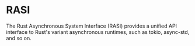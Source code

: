# RASI
The Rust Asynchronous System Interface (RASI) provides a unified API interface to Rust's variant asynchronous runtimes, such as tokio, async-std, and so on.
